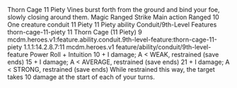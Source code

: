 <ability>
  <name>Thorn Cage</name>
  <cost>11 Piety</cost>
  <flavor>Vines burst forth from the ground and bind your foe, slowly closing around them.</flavor>
  <keywords>
    <keyword>Magic</keyword>
    <keyword>Ranged</keyword>
    <keyword>Strike</keyword>
  </keywords>
  <type>Main action</type>
  <distance>Ranged 10</distance>
  <target>One creature</target>
  <metadata>
    <class>conduit</class>
    <cost>11 Piety</cost>
    <cost_amount>11</cost_amount>
    <cost_resource>Piety</cost_resource>
    <feature_type>ability</feature_type>
    <file_dpath>Conduit/9th-Level Features</file_dpath>
    <item_id>thorn-cage-11-piety</item_id>
    <item_index>11</item_index>
    <item_name>Thorn Cage (11 Piety)</item_name>
    <level>9</level>
    <scc>mcdm.heroes.v1:feature.ability.conduit.9th-level-feature:thorn-cage-11-piety</scc>
    <scdc>1.1.1:14.2.8.7:11</scdc>
    <source>mcdm.heroes.v1</source>
    <type>feature/ability/conduit/9th-level-feature</type>
  </metadata>
  <effects>
    <effect type="roll">
      <roll>Power Roll + Intuition</roll>
      <t1>10 + I damage; A &lt; WEAK, restrained (save ends)</t1>
      <t2>15 + I damage; A &lt; AVERAGE, restrained (save ends)</t2>
      <t3>21 + I damage; A &lt; STRONG, restrained (save ends)</t3>
    </effect>
    <effect type="mundane">While restrained this way, the target takes 10 damage at the start of each of your turns.</effect>
  </effects>
</ability>
